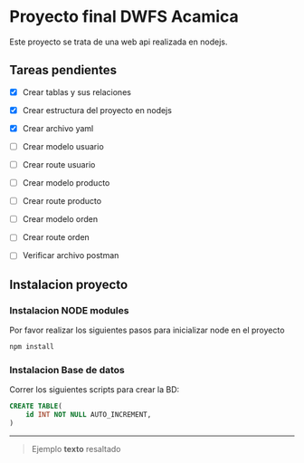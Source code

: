 # Proyecto final DWFS Acamica

Este proyecto se trata de una web api realizada en nodejs.

## Tareas pendientes
- [X] Crear tablas y sus relaciones
- [X] Crear estructura del proyecto en nodejs
- [X] Crear archivo yaml
- [ ] Crear modelo usuario
- [ ] Crear route usuario
- [ ] Crear modelo producto
- [ ] Crear route producto
- [ ] Crear modelo orden
- [ ] Crear route orden
- [ ] Verificar archivo postman


## Instalacion proyecto

### Instalacion NODE modules
Por favor realizar los siguientes pasos para inicializar node en el proyecto

```bash
npm install
```

### Instalacion Base de datos

Correr los siguientes scripts para crear la BD:

```sql
CREATE TABLE(
    id INT NOT NULL AUTO_INCREMENT,
)
```
___
> Ejemplo **texto** resaltado
